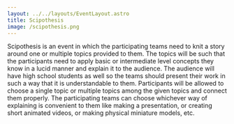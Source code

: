 ```yaml
---
layout: ../../layouts/EventLayout.astro
title: Scipothesis
image: /scipothesis.png
---
```


Scipothesis is an event in which the participating teams need to knit a story around one or multiple topics provided to them. The topics will be such that the participants need to apply basic or intermediate level concepts they know in a lucid manner and explain it to the audience. The audience will have high school students as well so the teams should present their work in such a way that it is understandable to them. Participants will be allowed to choose a single topic or multiple topics among the given topics and connect them properly. The participating teams can choose whichever way of explaining is convenient to them like making a presentation, or creating short animated videos, or making physical miniature models, etc.
